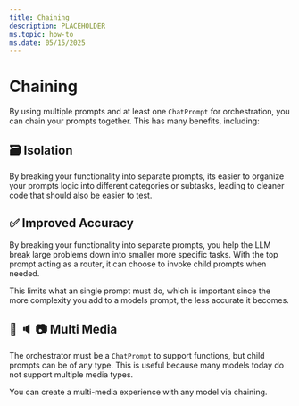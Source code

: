```yaml
---
title: Chaining
description: PLACEHOLDER
ms.topic: how-to
ms.date: 05/15/2025
---
```


# Chaining


By using multiple prompts and at least one `ChatPrompt` for orchestration, you can chain your prompts together. This has many benefits, including:

## 🗃️ Isolation

By breaking your functionality into separate prompts, its easier to organize your prompts logic into different categories or subtasks, leading to cleaner code that should also be easier to test.

## ✅ Improved Accuracy

By breaking your functionality into separate prompts, you help the LLM break large problems down into smaller more specific tasks. With the top prompt acting as a router, it can choose to invoke child prompts when needed.

This limits what an single prompt must do, which is important since the more complexity you add to a models prompt, the less accurate it becomes.

## 💬 🔈 📷 Multi Media

The orchestrator must be a `ChatPrompt` to support functions, but child prompts can be of any type. This is useful because many models today do not support multiple media types.

You can create a multi-media experience with any model via chaining.